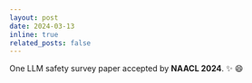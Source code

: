 ```yaml
---
layout: post
date: 2024-03-13
inline: true
related_posts: false
---
```


One LLM safety survey paper accepted by **NAACL 2024**. :sparkles: :smile:
